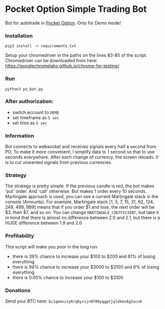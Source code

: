 # Pocket Option Simple Trading Bot
Bot for autotrade in [Pocket Option](https://pocketoption.com/). Only for Demo mode!

### Installation
`pip3 install -r requirements.txt`

Setup your chromedriver in the paths on the lines 83-85 of the script.
Chromedriver can be downloaded from here: https://googlechromelabs.github.io/chrome-for-testing/

### Run
`python3 po_bot.py`

### After authorization:
- switch account to `DEMO`
- set timeframe as `5 sec`
- set time as `5 sec`

### Information
Bot connects to websocket and receives signals every half a second from PO.
To make it more convenient, I simplify data to 1 second so that to use seconds
everywhere. After each change of currency, the screen reloads. It is to cut
unwanted signals from previous currencies.

### Strategy
The strategy is pretty simple. If the previous candle is red, the bot makes 'put' order. And 'call' otherwise. Bot makes 1 order every 10 seconds. Martingale approach is used, you can see a current Martingale stack in the console (Amounts). For example, Martingale stack [1, 3, 7, 15, 31, 62, 124, 249, 499, 999] means that if you order $1 and lose, the next order will be $3, then $7, and so on. You can change `MARTINGALE_COEFFICIENT`, but take it in mind that there is almost no difference between 2.0 and 2.1, but there is a HUGE difference between 1.9 and 2.0

### Profitability
This script will make you poor in the long run:
- there is 39% chance to increase your $100
 to $200 and 61% of losing everything
- there is 94% chance to increase your $3000 to $3100 and 6% of losing everything
- there is 0.05% chance to increase your $100 to $3100

### Donations
Send your BTC here: `bc1qemxzzy6rq6ycxjn0f00yqgptjqldkms8g2ucu0`